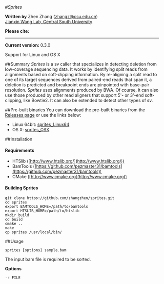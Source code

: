 #*Sprites*

**Written by** Zhen Zhang (zhangz@csu.edu.cn)  
[Jianxin Wang Lab, Central South University](http://netlab.csu.edu.cn/)

**Please cite:**

---

**Current version:** 0.3.0

Support for Linux and OS X

##Summary
*Sprites* is a sv caller that specializes in detecting deletion from low-coverage sequencing data. It works by identifying split reads from alignments based on soft-clipping information. By re-aligning a split read to one of its target sequences derived from paired-end reads that span it, a deletion is predicted and breakpoint ends are pinpointed with base-pair resolution. *Sprites* uses alignments produced by BWA. Of course, it can also use those produced by other read aligners that support 5'- or 3'-end soft-clipping, like Bowtie2. It can also be extended to detect other types of sv.

##Pre-built binaries
You can download the pre-built binaries from the [Releases page](https://github.com/zhangzhen/sprites/releases) or use the links below:
- Linux 64bit: [sprites\_Linux64](https://github.com/zhangzhen/sprites/releases/download/v0.3.0/sprites\_Linux64)
- OS X: [sprites\_OSX](https://github.com/zhangzhen/sprites/releases/download/v0.3.0/sprites\_OSX)

##Installation

#### Requirements
- HTSlib ([http://www.htslib.org/](http://www.htslib.org/))
- BamTools ([https://github.com/pezmaster31/bamtools](https://github.com/pezmaster31/bamtools))
- CMake ([http://www.cmake.org](http://www.cmake.org))

#### Building Sprites 
```
git clone https://github.com/zhangzhen/sprites.git
cd sprites
export BAMTOOLS_HOME=/path/to/bamtools
export HTSLIB_HOME=/path/to/htslib
mkdir build
cd build
cmake ..
make
cp sprites /usr/local/bin/
```
##Usage
```
sprites [options] sample.bam
```
The input bam file is required to be sorted.

**Options**
```
-r FILE 
```
